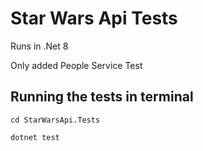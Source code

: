 # Star Wars Api Tests

Runs in .Net 8

Only added People Service Test

## Running the tests in terminal

`cd StarWarsApi.Tests`

`dotnet test`
